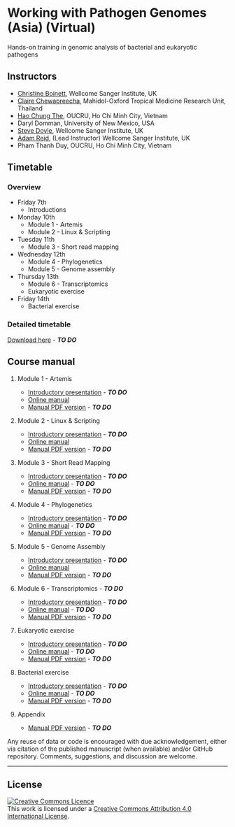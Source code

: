    
   
   
# Working with Pathogen Genomes (Asia) (Virtual)
Hands-on training in genomic analysis of bacterial and eukaryotic pathogens

## Instructors
- [Christine Boinett](https://www.sanger.ac.uk/person/boinett-christine/), Wellcome Sanger Institute, UK
- [Claire Chewapreecha](https://www.tropicalmedicine.ox.ac.uk/team/claire-chewapreecha), Mahidol-Oxford Tropical Medicine Research Unit, Thailand
- [Hao Chung The](https://www.linkedin.com/in/hao-chung-the-157457140/?originalSubdomain=vn), OUCRU, Ho Chi Minh City, Vietnam
- Daryl Domman, University of New Mexico, USA
- [Steve Doyle](https://www.sanger.ac.uk/person/doyle-stephen/), Wellcome Sanger Institute, UK
- [Adam Reid](https://www.sanger.ac.uk/person/reid-adam-james/), (Lead Instructor) Wellcome Sanger Institute, UK
- Pham Thanh Duy, OUCRU, Ho Chi Minh City, Vietnam

## Timetable
### Overview
- Friday 7th
  - Introductions
- Monday 10th
  - Module 1 - Artemis
  - Module 2 - Linux & Scripting
- Tuesday 11th
  - Module 3 - Short read mapping
- Wednesday 12th
  - Module 4 - Phylogenetics
  - Module 5 - Genome assembly  
- Thursday 13th
  - Module 6 - Transcriptomics
  - Eukaryotic exercise
- Friday 14th
  - Bacterial exercise   

### Detailed timetable
[Download here](manuals/) - ***TO DO***







## Course manual
1. Module 1 - Artemis
     - [Introductory presentation](presentations/) - ***TO DO***
     - [Online manual](manuals/module_artemis/module_artemis.md)
     - [Manual PDF version](manuals/) - ***TO DO***

2. Module 2 - Linux & Scripting
     - [Introductory presentation](presentations/) - ***TO DO***
     - [Online manual](manuals/module_linux_scripting/module_linux_scripting.md)
     - [Manual PDF version](manuals/)  - ***TO DO***

3. Module 3 - Short Read Mapping
     - [Introductory presentation](presentations/) - ***TO DO***
     - [Online manual](manuals/) - ***TO DO***
     - [Manual PDF version](manuals/) - ***TO DO***

4. Module 4 - Phylogenetics
     - [Introductory presentation](presentations/) - ***TO DO***
     - [Online manual](manuals/) - ***TO DO***
     - [Manual PDF version](manuals/) - ***TO DO***

5. Module 5 - Genome Assembly
     - [Introductory presentation](presentations/) - ***TO DO***
     - [Online manual](manuals/module_denovo_assembly/module_denovo_assembly.md)
     - [Manual PDF version](manuals/) - ***TO DO***

6. Module 6 - Transcriptomics - ***TO DO***
     - [Introductory presentation](presentations/) - ***TO DO***
     - [Online manual](manuals/) - ***TO DO***
     - [Manual PDF version](manuals/) - ***TO DO***

7. Eukaryotic exercise
     - [Introductory presentation](presentations/) - ***TO DO***
     - [Online manual](manuals/) - ***TO DO***
     - [Manual PDF version](manuals/) - ***TO DO***

8. Bacterial exercise
     - [Introductory presentation](presentations/) - ***TO DO***
     - [Online manual](manuals/) - ***TO DO***
     - [Manual PDF version](manuals/) - ***TO DO***

9. Appendix
     - [Manual PDF version](manuals/) - ***TO DO***



Any reuse of data or code is encouraged with due acknowledgement, either via citation of the published manuscript (when available) and/or GitHub repository. Comments, suggestions, and discussion are welcome.

******
## License
<a rel="license" href="http://creativecommons.org/licenses/by/4.0/"><img alt="Creative Commons Licence" style="border-width:0" src="https://i.creativecommons.org/l/by/4.0/88x31.png" /></a><br />This work is licensed under a <a rel="license" href="http://creativecommons.org/licenses/by/4.0/">Creative Commons Attribution 4.0 International License</a>.

